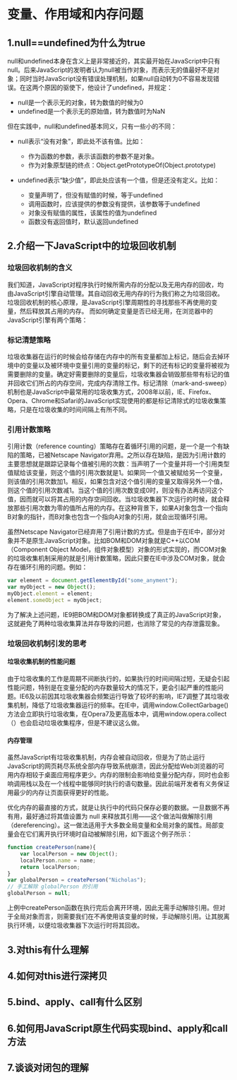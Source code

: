 # 变量、作用域和内存问题
## 1.null==undefined为什么为true
null和undefined本身在含义上是非常接近的，其实最开始在JavaScript中只有null。后来JavaScript的发明者认为null被当作对象，而表示无的值最好不是对象；同时当时JavaScript没有错误处理机制，如果null自动转为0不容易发现错误。在这两个原因的驱使下，他设计了undefined，并规定：

- null是一个表示无的对象，转为数值的时候为0
- undefined是一个表示无的原始值，转为数值时为NaN

但在实践中，null和undefined基本同义，只有一些小的不同：

- null表示“没有对象”，即此处不该有值。比如：

  - 作为函数的参数，表示该函数的参数不是对象。
  - 作为对象原型链的终点：Object.getPrototypeOf(Object.prototype)
  
- undefined表示“缺少值”，即此处应该有一个值，但是还没有定义。比如：
  
  - 变量声明了，但没有赋值的时候，等于undefined
  - 调用函数时，应该提供的参数没有提供，该参数等于undefined
  - 对象没有赋值的属性，该属性的值为undefined
  - 函数没有返回值时，默认返回undefined   

## 2.介绍一下JavaScript中的垃圾回收机制
### 垃圾回收机制的含义
我们知道，JavaScript对程序执行时候所需内存的分配以及无用内存的回收，均由JavaScript引擎自动管理。其自动回收无用内存的行为我们称之为垃圾回收。垃圾回收机制的核心原理，是JavaScript引擎周期性的寻找那些不再使用的变量，然后释放其占用的内存。
而如何确定变量是否已经无用，在浏览器中的JavaScript引擎有两个策略：
### 标记清楚策略
垃圾收集器在运行的时候会给存储在内存中的所有变量都加上标记，随后会去掉环境中的变量以及被环境中变量引用的变量的标记，剩下的还有标记的变量将被视为需要删除的变量。确定好需要删除的变量后，垃圾收集器会销毁那些带有标记的值并回收它们所占的内存空间，完成内存清除工作。标记清除（mark-and-sweep）机制也是JavaScript中最常用的垃圾收集方式，2008年以前，IE、Firefox、Opera、Chrome和Safari的JavaScript实现使用的都是标记清除式的垃圾收集策略，只是在垃圾收集的时间间隔上有所不同。
### 引用计数策略
引用计数（reference counting）策略存在着循环引用的问题，是一个是一个有缺陷的策略，已被Netscape Navigator弃用。之所以存在缺陷，是因为引用计数的主要思想就是跟踪记录每个值被引用的次数：当声明了一个变量并将一个引用类型值赋给该变量，则这个值的引用次数就是1。如果同一个值又被赋给另一个变量，则该值的引用次数加1。相反，如果包含对这个值引用的变量又取得另外一个值，则这个值的引用次数减1。当这个值的引用次数变成0时，则没有办法再访问这个值，因而就可以将其占用的内存空间回收。当垃圾收集器下次运行的时候，就会释放那些引用次数为零的值所占用的内存。在这种背景下，如果A对象包含一个指向B对象的指针，而B对象也包含一个指向A对象的引用，就会出现循环引用。

虽然Netscape Navigator已经弃用了引用计数的方式。但是由于在IE中，部分对象并不是原生JavaScript对象。比如BOM和DOM对象就是C++以COM（Component Object Model，组件对象模型）对象的形式实现的，而COM对象的垃圾收集机制采用的就是引用计数策略，因此只要在IE中涉及COM对象，就会存在循环引用的问题。例如：
```javascript
var element = document.getElementById("some_anyment");
var myObject = new Object();
myObject.element = element;
element.someObject = myObject;
```
为了解决上述问题，IE9把BOM和DOM对象都转换成了真正的JavaScript对象，这就避免了两种垃圾收集算法并存导致的问题，也消除了常见的内存泄露现象。

### 垃圾回收机制引发的思考
#### 垃圾收集机制的性能问题
由于垃圾收集的工作是周期不间断执行的，如果执行的时间间隔过短，无疑会引起性能问题，特别是在变量分配的内存数量较大的情况下，更会引起严重的性能问题。IE6及以前因其垃圾收集器会频繁运行导致了较坏的影响，IE7调整了其垃圾收集机制，降低了垃圾收集器运行的频率。在IE中，调用window.CollectGarbage()方法会立即执行垃圾收集，在Opera7及更高版本中，调用window.opera.collect（）也会启动垃圾收集程序，但是不建议这么做。

#### 内存管理
虽然JavaScript有垃圾收集机制，内存会被自动回收，但是为了防止运行JavaScript的网页耗尽系统全部内存导致系统崩溃，因此分配给Web浏览器的可用内存相较于桌面应用程序更少。内存的限制会影响给变量分配内存，同时也会影响调用栈以及在一个线程中能够同时执行的语句数量。因此前端开发者有义务保证用最少的内存让页面获得更好的性能。

优化内存的最直接的方式，就是让执行中的代码只保存必要的数据。一旦数据不再有用，最好通过将其值设置为 null 来释放其引用——这个做法叫做解除引用（dereferencing）。这一做法适用于大多数全局变量和全局对象的属性。局部变量会在它们离开执行环境时自动被解除引用，如下面这个例子所示：
```javascript
function createPerson(name){ 
    var localPerson = new Object(); 
    localPerson.name = name; 
    return localPerson; 
} 
var globalPerson = createPerson("Nicholas"); 
// 手工解除 globalPerson 的引用 
globalPerson = null; 
```
上例中createPerson函数在执行完后会离开环境，因此无需手动解除引用。但对于全局对象而言，则需要我们在不再使用该变量的时候，手动解除引用。让其脱离执行环境，以便垃圾收集器下次运行时将其回收。

## 3.对this有什么理解

## 4.如何对this进行深拷贝

## 5.bind、apply、call有什么区别

## 6.如何用JavaScript原生代码实现bind、apply和call方法

## 7.谈谈对闭包的理解





